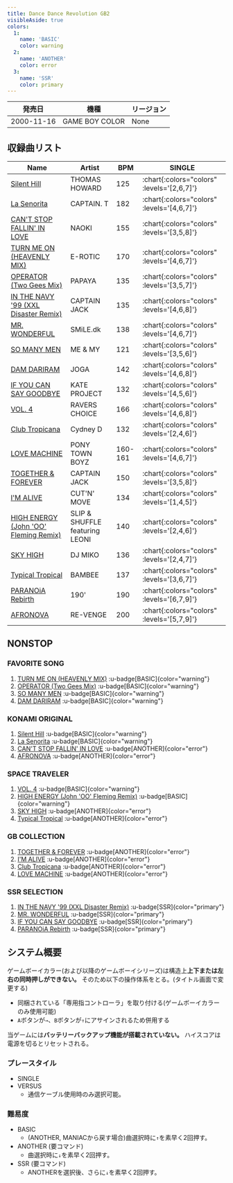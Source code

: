 ```yaml
---
title: Dance Dance Revolution GB2
visibleAside: true
colors:
  1:
    name: 'BASIC'
    color: warning
  2:
    name: 'ANOTHER'
    color: error
  3:
    name: 'SSR'
    color: primary
---
```


|発売日|機種|リージョン|
|------|----|---------|
|2000-11-16|GAME BOY COLOR|None|

## 収録曲リスト

|Name|Artist|BPM|SINGLE|
|----|------|---|------|
|[Silent Hill](/playstation-jp/3rd/silent-hill)|THOMAS HOWARD|125| :chart{:colors="colors" :levels='[2,6,7]'} |
|[La Senorita](/playstation-jp/3rd/la-senorita)|CAPTAIN. T|182| :chart{:colors="colors" :levels='[4,6,7]'} ||
|[CAN'T STOP FALLIN' IN LOVE](/gameboy/gb2/cant-stop-fallin-in-love)|NAOKI|155| :chart{:colors="colors" :levels='[3,5,8]'} |
|[TURN ME ON (HEAVENLY MIX)](/playstation-jp/3rd/turn-me-on)|E-ROTIC|170| :chart{:colors="colors" :levels='[4,6,7]'} |
|[OPERATOR (Two Gees Mix)](/playstation-jp/3rd/operator)|PAPAYA|135| :chart{:colors="colors" :levels='[3,5,7]'} |
|[IN THE NAVY '99 (XXL Disaster Remix)](/playstation-jp/2nd/in-the-navy)|CAPTAIN JACK|135| :chart{:colors="colors" :levels='[4,6,8]'} |
|[MR. WONDERFUL](/playstation-jp/3rd/mr-wonderful)|SMiLE.dk|138| :chart{:colors="colors" :levels='[4,6,7]'} |
|[SO MANY MEN](/playstation-jp/3rd/so-many-men)|ME & MY|121| :chart{:colors="colors" :levels='[3,5,6]'} |
|[DAM DARIRAM](/playstation-jp/3rd/dam-dariram)|JOGA|142| :chart{:colors="colors" :levels='[4,6,8]'} ||
|[IF YOU CAN SAY GOODBYE](/playstation-jp/3rd/if-you-can-say-goodbye)|KATE PROJECT|132| :chart{:colors="colors" :levels='[4,5,6]'} |
|[VOL. 4](/playstation-jp/3rd/vol-4)|RAVERS CHOICE|166| :chart{:colors="colors" :levels='[4,6,8]'} |
|[Club Tropicana](/gameboy/gb2/club-tropicana)|Cydney D|132| :chart{:colors="colors" :levels='[2,4,6]'} |
|[LOVE MACHINE](/gameboy/gb2/love-machine)|PONY TOWN BOYZ|160-161| :chart{:colors="colors" :levels='[4,6,7]'} |
|[TOGETHER & FOREVER](/gameboy/gb2/together-forever)|CAPTAIN JACK|150| :chart{:colors="colors" :levels='[3,5,8]'} |
|[I'M ALIVE](/gameboy/gb2/im-alive)|CUT'N' MOVE|134| :chart{:colors="colors" :levels='[1,4,5]'} |
|[HIGH ENERGY (John 'OO' Fleming Remix)](/gameboy/gb2/high-energy)|SLIP & SHUFFLE featuring LEONI|140| :chart{:colors="colors" :levels='[2,4,6]'} |
|[SKY HIGH](/gameboy/gb2/sky-high-miko)|DJ MIKO|136| :chart{:colors="colors" :levels='[2,4,7]'} |
|[Typical Tropical](/gameboy/gb2/typical-tropical)|BAMBEE|137| :chart{:colors="colors" :levels='[3,6,7]'} |
|[PARANOiA Rebirth](/playstation-jp/3rd/paranoia-rebirth)|190'|190| :chart{:colors="colors" :levels='[6,7,9]'} |
|[AFRONOVA](/playstation-jp/3rd/afronova)|RE-VENGE|200| :chart{:colors="colors" :levels='[5,7,9]'} |

## NONSTOP

### FAVORITE SONG

1. [TURN ME ON (HEAVENLY MIX)](/playstation-jp/3rd/turn-me-on) :u-badge[BASIC]{color="warning"}
1. [OPERATOR (Two Gees Mix)](/playstation-jp/3rd/operator) :u-badge[BASIC]{color="warning"}
1. [SO MANY MEN](/playstation-jp/3rd/so-many-men) :u-badge[BASIC]{color="warning"}
1. [DAM DARIRAM](/playstation-jp/3rd/dam-dariram) :u-badge[BASIC]{color="warning"}

### KONAMI ORIGINAL

1. [Silent Hill](/playstation-jp/3rd/silent-hill) :u-badge[BASIC]{color="warning"}
1. [La Senorita](/playstation-jp/3rd/la-senorita) :u-badge[BASIC]{color="warning"}
1. [CAN'T STOP FALLIN' IN LOVE](/gameboy/gb2/cant-stop-fallin-in-love) :u-badge[ANOTHER]{color="error"}
1. [AFRONOVA](/playstation-jp/3rd/afronova) :u-badge[ANOTHER]{color="error"}

### SPACE TRAVELER

1. [VOL. 4](/playstation-jp/3rd/vol-4) :u-badge[BASIC]{color="warning"}
1. [HIGH ENERGY (John 'OO' Fleming Remix)](/gameboy/gb2/high-energy) :u-badge[BASIC]{color="warning"}
1. [SKY HIGH](/gameboy/gb2/sky-high-miko) :u-badge[ANOTHER]{color="error"}
1. [Typical Tropical](/gameboy/gb2/typical-tropical) :u-badge[ANOTHER]{color="error"}

### GB COLLECTION

1. [TOGETHER & FOREVER](/gameboy/gb2/together-forever) :u-badge[ANOTHER]{color="error"}
1. [I'M ALIVE](/gameboy/gb2/im-alive) :u-badge[ANOTHER]{color="error"}
1. [Club Tropicana](/gameboy/gb2/club-tropicana) :u-badge[ANOTHER]{color="error"}
1. [LOVE MACHINE](/gameboy/gb2/love-machine) :u-badge[ANOTHER]{color="error"}

### SSR SELECTION

1. [IN THE NAVY '99 (XXL Disaster Remix)](/playstation-jp/2nd/in-the-navy) :u-badge[SSR]{color="primary"}
1. [MR. WONDERFUL](/playstation-jp/3rd/mr-wonderful) :u-badge[SSR]{color="primary"}
1. [IF YOU CAN SAY GOODBYE](/playstation-jp/3rd/if-you-can-say-goodbye) :u-badge[SSR]{color="primary"}
1. [PARANOiA Rebirth](/playstation-jp/3rd/paranoia-rebirth) :u-badge[SSR]{color="primary"}

## システム概要

ゲームボーイカラー(および以降のゲームボーイシリーズ)は構造上**上下または左右の同時押しができない。**
そのため以下の操作体系をとる。(タイトル画面で変更する)

- 同梱されている「専用指コントローラ」を取り付ける(ゲームボーイカラーのみ使用可能)
- `A`ボタンが`→`、`B`ボタンが`↑`にアサインされるため併用する

当ゲームには**バッテリーバックアップ機能が搭載されていない。**
ハイスコアは電源を切るとリセットされる。

### プレースタイル

- SINGLE
- VERSUS
  - 通信ケーブル使用時のみ選択可能。

### 難易度

- BASIC
  - (ANOTHER, MANIACから戻す場合)曲選択時に`↑`を素早く2回押す。
- ANOTHER (要コマンド)
  - 曲選択時に`↓`を素早く2回押す。
- SSR (要コマンド)
  - ANOTHERを選択後、さらに`↓`を素早く2回押す。
